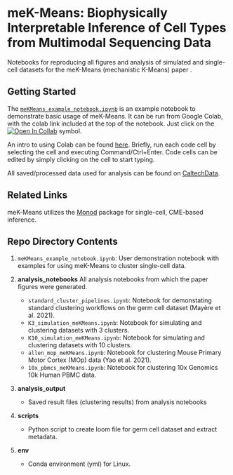 # meK-Means: Biophysically Interpretable Inference of Cell Types from Multimodal Sequencing Data

Notebooks for reproducing all figures and analysis of simulated and single-cell datasets for the meK-Means (mechanistic K-Means) paper .

## Getting Started

The [`meKMeans_example_notebook.ipynb`](https://github.com/tarachari3/CGP_2023/blob/main/meKMeans_example_notebook.ipynb) is an example notebook to demonstrate basic usage of meK-Means.
It can be run from Google Colab, with the colab link included at the top of the notebook. Just click on the [![Open In Collab](https://colab.research.google.com/assets/colab-badge.svg)](https://colab.research.google.com) symbol.

An intro to using Colab can be found [here](https://colab.research.google.com). Briefly, run each code cell by selecting the cell and executing Command/Ctrl+Enter. Code cells can be edited by simply clicking on the cell to start typing.

All saved/processed data used for analysis can be found on [CaltechData](https://data.caltech.edu/search?q=meK-Means%20AND%20tara%20chari&f=resource_type%3Adataset&l=list&p=1&s=10&sort=bestmatch).

## Related Links

meK-Means utilizes the [Monod](https://monod-examples.readthedocs.io/en/latest/) package for single-cell, CME-based inference.

## Repo Directory Contents
1) `meKMeans_example_notebook.ipynb`: User demonstration notebook with examples for using meK-Means to cluster single-cell data.
   
2) **analysis_notebooks**
  All analysis notebooks from which the paper figures were generated.
  
    * `standard_cluster_pipelines.ipynb`: Notebook for demonstating standard clustering workflows on the germ cell dataset (Mayère et al. 2021).
    * `K3_simulation_meKMeans.ipynb`: Notebook for simulating and clustering datasets with 3 clusters.
    * `K10_simulation_meKMeans.ipynb`: Notebook for simulating and clustering datasets with 10 clusters.
    * `allen_mop_meKMeans.ipynb`: Notebook for clustering Mouse Primary Motor Cortex (MOp) data (Yao et al. 2021).
    * `10x_pbmcs_meKMeans.ipynb`: Notebook for clustering 10x Genomics 10k Human PBMC data.

3) **analysis_output** 
    * Saved result files (clustering results) from analysis notebooks
  
4) **scripts** 
    * Python script to create loom file for germ cell dataset and extract metadata.

5) **env**
    * Conda environment (yml) for Linux.



